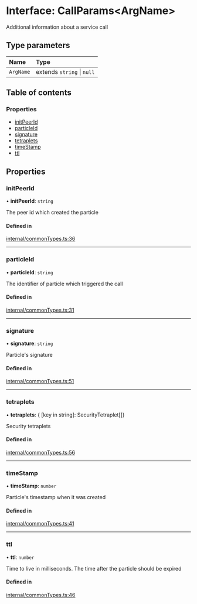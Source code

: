 # Interface: CallParams<ArgName\>

Additional information about a service call

## Type parameters

| Name | Type |
| :------ | :------ |
| `ArgName` | extends `string` \| ``null`` |

## Table of contents

### Properties

- [initPeerId](js-sdk/6_reference/interfaces/CallParams.md#initpeerid)
- [particleId](js-sdk/6_reference/interfaces/CallParams.md#particleid)
- [signature](js-sdk/6_reference/interfaces/CallParams.md#signature)
- [tetraplets](js-sdk/6_reference/interfaces/CallParams.md#tetraplets)
- [timeStamp](js-sdk/6_reference/interfaces/CallParams.md#timestamp)
- [ttl](js-sdk/6_reference/interfaces/CallParams.md#ttl)

## Properties

### initPeerId

• **initPeerId**: `string`

The peer id which created the particle

#### Defined in

[internal/commonTypes.ts:36](https://github.com/fluencelabs/fluence-js/blob/480d630/src/internal/commonTypes.ts#L36)

___

### particleId

• **particleId**: `string`

The identifier of particle which triggered the call

#### Defined in

[internal/commonTypes.ts:31](https://github.com/fluencelabs/fluence-js/blob/480d630/src/internal/commonTypes.ts#L31)

___

### signature

• **signature**: `string`

Particle's signature

#### Defined in

[internal/commonTypes.ts:51](https://github.com/fluencelabs/fluence-js/blob/480d630/src/internal/commonTypes.ts#L51)

___

### tetraplets

• **tetraplets**: { [key in string]: SecurityTetraplet[]}

Security tetraplets

#### Defined in

[internal/commonTypes.ts:56](https://github.com/fluencelabs/fluence-js/blob/480d630/src/internal/commonTypes.ts#L56)

___

### timeStamp

• **timeStamp**: `number`

Particle's timestamp when it was created

#### Defined in

[internal/commonTypes.ts:41](https://github.com/fluencelabs/fluence-js/blob/480d630/src/internal/commonTypes.ts#L41)

___

### ttl

• **ttl**: `number`

Time to live in milliseconds. The time after the particle should be expired

#### Defined in

[internal/commonTypes.ts:46](https://github.com/fluencelabs/fluence-js/blob/480d630/src/internal/commonTypes.ts#L46)
